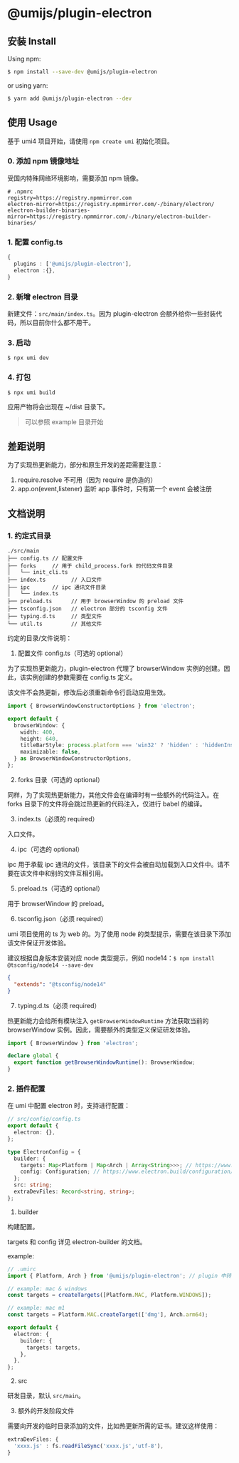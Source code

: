 # @umijs/plugin-electron

## 安装 Install

Using npm:

```bash
$ npm install --save-dev @umijs/plugin-electron
```

or using yarn:

```bash
$ yarn add @umijs/plugin-electron --dev
```

## 使用 Usage

基于 umi4 项目开始，请使用 `npm create umi` 初始化项目。

### 0. 添加 npm 镜像地址

受国内特殊网络环境影响，需要添加 npm 镜像。

```
# .npmrc
registry=https://registry.npmmirror.com
electron-mirror=https://registry.npmmirror.com/-/binary/electron/
electron-builder-binaries-mirror=https://registry.npmmirror.com/-/binary/electron-builder-binaries/
```

### 1. 配置 config.ts

```ts
{
  plugins : ['@umijs/plugin-electron'],
  electron :{},
}
```

### 2. 新增 electron 目录

新建文件：`src/main/index.ts`。因为 plugin-electron 会额外给你一些封装代码，所以目前你什么都不用干。

### 3. 启动

`$ npx umi dev`

### 4. 打包

`$ npx umi build`

应用产物将会出现在 ~/dist 目录下。

> 可以参照 example 目录开始

## 差距说明

为了实现热更新能力，部分和原生开发的差距需要注意：

1. require.resolve 不可用（因为 require 是伪造的）
2. app.on(event,listener) 监听 app 事件时，只有第一个 event 会被注册

## 文档说明

### 1. 约定式目录

```
./src/main
├── config.ts // 配置文件
├── forks     // 用于 child_process.fork 的代码文件目录
│   └── init_cli.ts
├── index.ts        // 入口文件
├── ipc       // ipc 通讯文件目录
│   └── index.ts
├── preload.ts      // 用于 browserWindow 的 preload 文件
├── tsconfig.json   // electron 部分的 tsconfig 文件
├── typing.d.ts     // 类型文件
└── util.ts         // 其他文件
```

约定的目录/文件说明：

1. 配置文件 config.ts（可选的 optional）

为了实现热更新能力，plugin-electron 代理了 browserWindow 实例的创建。因此，该实例创建的参数需要在 config.ts 定义。

该文件不会热更新，修改后必须重新命令行启动应用生效。

```ts
import { BrowserWindowConstructorOptions } from 'electron';

export default {
  browserWindow: {
    width: 400,
    height: 640,
    titleBarStyle: process.platform === 'win32' ? 'hidden' : 'hiddenInset',
    maximizable: false,
  } as BrowserWindowConstructorOptions,
};
```

2. forks 目录（可选的 optional）

同样，为了实现热更新能力，其他文件会在编译时有一些额外的代码注入。在 forks 目录下的文件将会跳过热更新的代码注入，仅进行 babel 的编译。

3. index.ts（必须的 required）

入口文件。

4. ipc（可选的 optional）

ipc 用于承载 ipc 通讯的文件，该目录下的文件会被自动加载到入口文件中。请不要在该文件中和别的文件互相引用。

5. preload.ts（可选的 optional）

用于 browserWindow 的 preload。

6. tsconfig.json（必须 required）

umi 项目使用的 ts 为 web 的。为了使用 node 的类型提示，需要在该目录下添加该文件保证开发体验。

建议根据自身版本安装对应 node 类型提示，例如 node14：`$ npm install @tsconfig/node14 --save-dev`

```json
{
  "extends": "@tsconfig/node14"
}
```

7. typing.d.ts（必须 required）

热更新能力会给所有模块注入 `getBrowserWindowRuntime` 方法获取当前的 browserWindow 实例。因此，需要额外的类型定义保证研发体验。

```ts
import { BrowserWindow } from 'electron';

declare global {
  export function getBrowserWindowRuntime(): BrowserWindow;
}
```

### 2. 插件配置

在 umi 中配置 electron 时，支持进行配置：

```ts
// src/config/config.ts
export default {
  electron: {},
};

type ElectronConfig = {
  builder: {
    targets: Map<Platform | Map<Arch | Array<String>>>; // https://www.electron.build/api/electron-builder
    config: Configuration; // https://www.electron.build/configuration/configuration
  };
  src: string;
  extraDevFiles: Record<string, string>;
};
```

1. builder

构建配置。

targets 和 config 详见 electron-builder 的文档。

example:

```ts
// .umirc
import { Platform, Arch } from '@umijs/plugin-electron'; // plugin 中转导出了 electron-builder 的 Programming Api，引入不同的 builder 会导致构建错误

// example: mac & windows
const targets = createTargets([Platform.MAC, Platform.WINDOWS]);

// example: mac m1
const targets = Platform.MAC.createTarget(['dmg'], Arch.arm64);

export default {
  electron: {
    builder: {
      targets: targets,
    },
  },
};
```

2. src

研发目录，默认 `src/main`。

3. 额外的开发阶段文件

需要向开发的临时目录添加的文件，比如热更新所需的证书。建议这样使用：

```ts
extraDevFiles: {
  'xxxx.js' : fs.readFileSync('xxxx.js','utf-8'),
}
```
